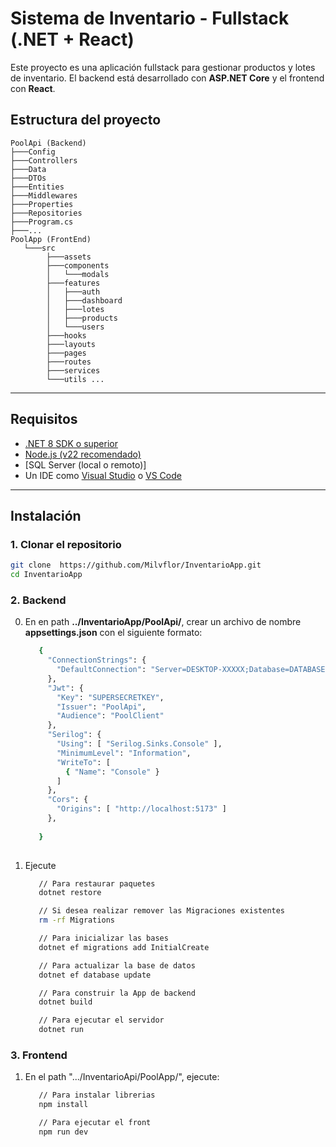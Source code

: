 # Sistema de Inventario - Fullstack (.NET + React)

Este proyecto es una aplicación fullstack para gestionar productos y lotes de inventario. El backend está desarrollado con **ASP.NET Core** y el frontend con **React**.

## Estructura del proyecto
```
PoolApi (Backend)
├───Config
├───Controllers
├───Data
├───DTOs
├───Entities
├───Middlewares
├───Properties
├───Repositories
├───Program.cs
├───...
PoolApp (FrontEnd)
   └───src
        ├───assets
        ├───components
        │   └───modals
        ├───features
        │   ├───auth
        │   ├───dashboard
        │   ├───lotes
        │   ├───products
        │   └───users
        ├───hooks
        ├───layouts
        ├───pages
        ├───routes
        ├───services
        └───utils ...
```

---

## Requisitos

- [.NET 8 SDK o superior](https://dotnet.microsoft.com/en-us/download)
- [Node.js (v22 recomendado)](https://nodejs.org/)
- [SQL Server (local o remoto)]
- Un IDE como [Visual Studio](https://visualstudio.microsoft.com/) o [VS Code](https://code.visualstudio.com/)

---

## Instalación

### 1. Clonar el repositorio

```bash
git clone  https://github.com/Milvflor/InventarioApp.git
cd InventarioApp
```

### 2. Backend
0. En en path **../InventarioApp/PoolApi/**, crear un archivo de nombre **appsettings.json** con el siguiente formato:
   ```bash
      {
        "ConnectionStrings": {
          "DefaultConnection": "Server=DESKTOP-XXXXX;Database=DATABASENAME;Trusted_Connection=True;TrustServerCertificate=True;MultipleActiveResultSets=true"
        },
        "Jwt": {
          "Key": "SUPERSECRETKEY",
          "Issuer": "PoolApi",
          "Audience": "PoolClient"
        },
        "Serilog": {
          "Using": [ "Serilog.Sinks.Console" ],
          "MinimumLevel": "Information",
          "WriteTo": [
            { "Name": "Console" }
          ]
        },
        "Cors": {
          "Origins": [ "http://localhost:5173" ]
        },
      
      }
      
    ```

2. Ejecute  
   ```bash
      // Para restaurar paquetes
      dotnet restore

      // Si desea realizar remover las Migraciones existentes
      rm -rf Migrations

      // Para inicializar las bases
      dotnet ef migrations add InitialCreate

      // Para actualizar la base de datos
      dotnet ef database update

      // Para construir la App de backend
      dotnet build

      // Para ejecutar el servidor
      dotnet run
   
   ```

### 3. Frontend
1. En el path ".../InventarioApi/PoolApp/", ejecute:
    ```bash
       // Para instalar librerias
       npm install

       // Para ejecutar el front
       npm run dev
    ```




